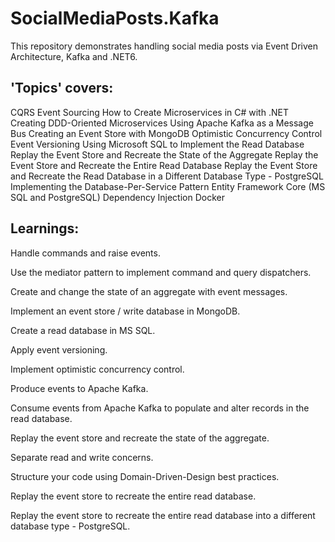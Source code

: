 # SocialMediaPosts.Kafka
This repository demonstrates handling social media posts via Event Driven Architecture, Kafka and .NET6. 



## 'Topics' covers:
CQRS
Event Sourcing
How to Create Microservices in C# with .NET
Creating DDD-Oriented Microservices
Using Apache Kafka as a Message Bus
Creating an Event Store with MongoDB
Optimistic Concurrency Control
Event Versioning
Using Microsoft SQL to Implement the Read Database
Replay the Event Store and Recreate the State of the Aggregate
Replay the Event Store and Recreate the Entire Read Database
Replay the Event Store and Recreate the Read Database in a Different Database Type - PostgreSQL
Implementing the Database-Per-Service Pattern
Entity Framework Core (MS SQL and PostgreSQL)
Dependency Injection
Docker

## Learnings:
Handle commands and raise events.

Use the mediator pattern to implement command and query dispatchers.

Create and change the state of an aggregate with event messages.

Implement an event store / write database in MongoDB.

Create a read database in MS SQL.

Apply event versioning.

Implement optimistic concurrency control.

Produce events to Apache Kafka.

Consume events from Apache Kafka to populate and alter records in the read database.

Replay the event store and recreate the state of the aggregate.

Separate read and write concerns.

Structure your code using Domain-Driven-Design best practices.

Replay the event store to recreate the entire read database.

Replay the event store to recreate the entire read database into a different database type - PostgreSQL.

